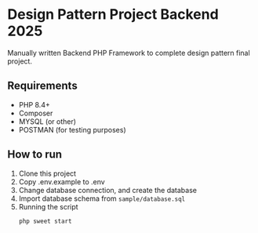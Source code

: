 # Design Pattern Project Backend 2025

Manually written Backend PHP Framework to complete design pattern final project.

## Requirements
- PHP 8.4+
- Composer
- MYSQL (or other)
- POSTMAN (for testing purposes)


## How to run
1. Clone this project
2. Copy .env.example to .env
3. Change database connection, and create the database
4. Import database schema from `sample/database.sql`
5. Running the script
   ```bash
   php sweet start
   ```